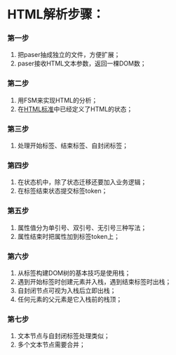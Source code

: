# HTML解析步骤：
### 第一步
1. 把paser抽成独立的文件，方便扩展；
1. paser接收HTML文本参数，返回一棵DOM数；

### 第二步
1. 用FSM来实现HTML的分析；
1. 在[HTML标准](https://html.spec.whatwg.org/multipage/)中已经定义了HTML的状态；

### 第三步
1. 处理开始标签、结束标签、自封闭标签；

### 第四步
1. 在状态机中，除了状态迁移还要加入业务逻辑；
2. 在标签结束状态提交标签token；

### 第五步
1. 属性值分为单引号、双引号、无引号三种写法；
2. 属性结束时把属性加到标签token上；

### 第六步
1. 从标签构建DOM树的基本技巧是使用栈；
2. 遇到开始标签时创建元素并入栈，遇到结束标签时出栈；
3. 自封闭节点可视为入栈后立即出栈；
4. 任何元素的父元素是它入栈前的栈顶；

### 第七步
1. 文本节点与自封闭标签处理类似；
2. 多个文本节点需要合并；